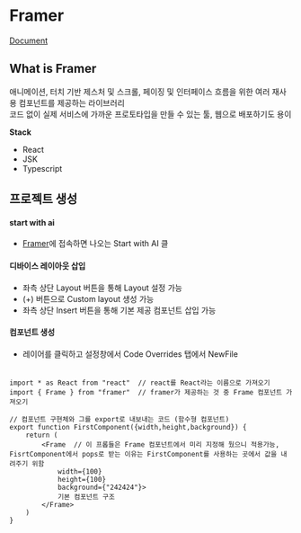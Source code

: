# Framer

[Document](https://www.framer.com/motion/introduction/)

## What is Framer

애니메이션, 터치 기반 제스처 및 스크롤, 페이징 및 인터페이스 흐름을 위한 여러 재사용 컴포넌트를 제공하는 라이브러리  
코드 없이 실제 서비스에 가까운 프로토타입을 만들 수 있는 툴, 웹으로 배포하기도 용이

**Stack**

-   React
-   JSK
-   Typescript

## 프로젝트 생성

#### start with ai

-   [Framer](https://www.googleadservices.com/pagead/aclk?sa=L&ai=DChcSEwix99fTz4OBAxXiwUwCHQ3wC5QYABAAGgJ0bQ&gclid=CjwKCAjwrranBhAEEiwAzbhNtfizFI5ByLO-au1rAA3gzBQf5fehP7J5gqN6xK251s2T3al9JeKMaRoCmvkQAvD_BwE&ohost=www.google.com&cid=CAESa-D2ECmXejV0tNAsIf6JTPhpIj6HH59rRKCJObSq-o4WxV8Dhf6QEQpyAMIyEnYDmj_RwxsmWMG8pLLDuU8vtt843WESYMI1jfZ8hIltQ456BoSNBoEgr92RbeY5gKbIllI28-q-2lj-KdFf&sig=AOD64_0YNx2JRd4KinOAG3NAn6wawxG1FA&q&adurl&ved=2ahUKEwisqdDTz4OBAxXNqVYBHcWhCg0Q0Qx6BAgQEAE)에 접속하면 나오는 Start with AI 클

#### 디바이스 레이아웃 삽입

-   좌측 상단 Layout 버튼을 통해 Layout 설정 가능
-   (+) 버튼으로 Custom layout 생성 가능
-   좌측 상단 Insert 버튼을 통해 기본 제공 컴포넌트 삽입 가능

#### 컴포넌트 생성

-   레이어를 클릭하고 설정창에서 Code Overrides 탭에서 NewFile

######

    import * as React from "react"  // react를 React라는 이름으로 가져오기
    import { Frame } from "framer"  // framer가 제공하는 것 중 Frame 컴포넌트 가져오기

    // 컴포넌트 구현체와 그를 export로 내보내는 코드 (함수형 컴포넌트)
    export function FirstComponent({width,height,background}) {
        return (
            <Frame  // 이 프롭들은 Frame 컴포넌트에서 미리 지정해 뒀으니 적용가능, FisrtComponent에서 pops로 받는 이유는 FirstComponent를 사용하는 곳에서 값을 내려주기 위함
                width={100}
                height={100}
                background={"242424"}>
                기본 컴포넌트 구조
            </Frame>
        )
    }
